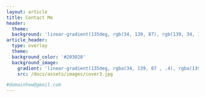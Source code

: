 ```yaml
---
layout: article
title: Contact Me 
header:
  theme: 
  background: 'linear-gradient(135deg, rgb(34, 139, 87), rgb(139, 34, 139))'
article_header:
  type: overlay
  theme: 
  background_color: '#203028'
  background_image:
    gradient: 'linear-gradient(135deg, rgba(34, 139, 87 , .4), rgba(139, 34, 139, .4))'
    src: /docs/assets/images/cover3.jpg

#domainhow@gmail.com
---
```

